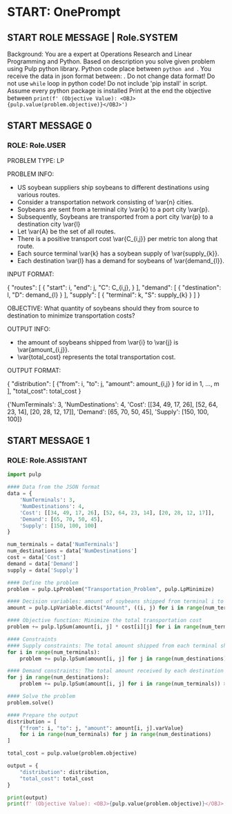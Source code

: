 # START: OnePrompt 
## START ROLE MESSAGE | Role.SYSTEM 
Background: You are a expert at Operations Research and Linear Programming and Python. Based on description you solve given problem using Pulp python library. Python code place between ```python and ```. You receive the data in json format between: <DATA></DATA>. Do not change data format! Do not use `while` loop in python code! Do not include 'pip install' in script. Assume every python package is installed Print at the end the objective between <OBJ></OBJ> `print(f' (Objective Value): <OBJ>{pulp.value(problem.objective)}</OBJ>')`  
## START MESSAGE 0 
### ROLE: Role.USER
<DESCRIPTION>
PROBLEM TYPE: LP

PROBLEM INFO:

- US soybean suppliers ship soybeans to different destinations using various routes.
- Consider a transportation network consisting of \var{n} cities.
- Soybeans are sent from a terminal city \var{k} to a port city \var{p}.
- Subsequently, Soybeans are transported from a port city \var{p} to a destination city \var{l}
- Let \var{A} be the set of all routes. 
- There is a positive transport cost \var{C_{i,j}} per metric ton along that route.
- Each source terminal \var{k} has a soybean supply of \var{supply_{k}}. 
- Each destination \var{l} has a demand for soybeans of \var{demand_{l}}.

INPUT FORMAT: 

{
    "routes": [
       {
        "start": i,
        "end": j,
        "C": C_{i,j},
       }
    ],
    "demand": [
        {
            "destination": l,
            "D": demand_{l}
        }
    ],
    "supply": [
        {
            "terminal": k,
            "S": supply_{k}
        }
    ]
}

OBJECTIVE: What quantity of soybeans should they from source to destination to minimize transportation costs?

OUTPUT INFO:

- the amount of soybeans shipped from \var{i} to \var{j} is \var{amount_{i,j}}.
- \var{total_cost} represents the total transportation cost.

OUTPUT FORMAT:

{
    "distribution": [
        {"from": i,
         "to": j,
         "amount": amount_{i,j}
        }
        for id in 1, ..., m
    ],
    "total_cost": total_cost
}


</DESCRIPTION>
<DATA>
{'NumTerminals': 3, 'NumDestinations': 4, 'Cost': [[34, 49, 17, 26], [52, 64, 23, 14], [20, 28, 12, 17]], 'Demand': [65, 70, 50, 45], 'Supply': [150, 100, 100]}</DATA>


## START MESSAGE 1 
### ROLE: Role.ASSISTANT
```python
import pulp

#### Data from the JSON format
data = {
    'NumTerminals': 3,
    'NumDestinations': 4,
    'Cost': [[34, 49, 17, 26], [52, 64, 23, 14], [20, 28, 12, 17]],
    'Demand': [65, 70, 50, 45],
    'Supply': [150, 100, 100]
}

num_terminals = data['NumTerminals']
num_destinations = data['NumDestinations']
cost = data['Cost']
demand = data['Demand']
supply = data['Supply']

#### Define the problem
problem = pulp.LpProblem("Transportation_Problem", pulp.LpMinimize)

#### Decision variables: amount of soybeans shipped from terminal i to destination j
amount = pulp.LpVariable.dicts("Amount", ((i, j) for i in range(num_terminals) for j in range(num_destinations)), lowBound=0, cat='Continuous')

#### Objective function: Minimize the total transportation cost
problem += pulp.lpSum(amount[i, j] * cost[i][j] for i in range(num_terminals) for j in range(num_destinations))

#### Constraints
#### Supply constraints: The total amount shipped from each terminal should not exceed its supply
for i in range(num_terminals):
    problem += pulp.lpSum(amount[i, j] for j in range(num_destinations)) <= supply[i]

#### Demand constraints: The total amount received by each destination should meet its demand
for j in range(num_destinations):
    problem += pulp.lpSum(amount[i, j] for i in range(num_terminals)) >= demand[j]

#### Solve the problem
problem.solve()

#### Prepare the output
distribution = [
    {"from": i, "to": j, "amount": amount[i, j].varValue}
    for i in range(num_terminals) for j in range(num_destinations)
]

total_cost = pulp.value(problem.objective)

output = {
    "distribution": distribution,
    "total_cost": total_cost
}

print(output)
print(f' (Objective Value): <OBJ>{pulp.value(problem.objective)}</OBJ>')
```

